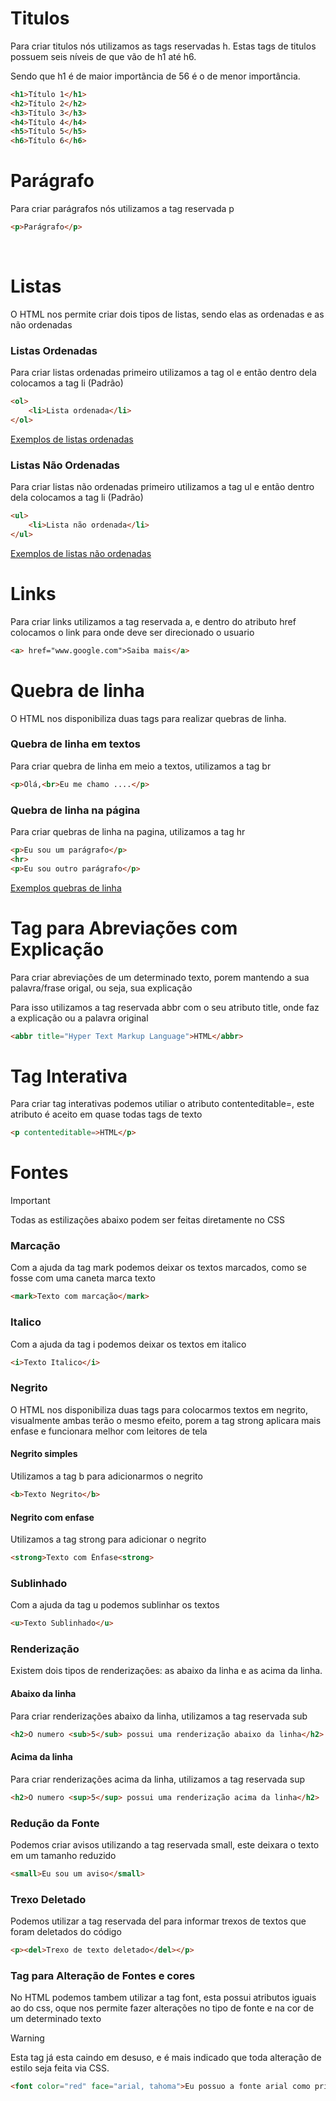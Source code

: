 # Titulos

Para criar titulos nós utilizamos as tags reservadas h. Estas tags de titulos possuem seis níveis de que vão de h1 até h6.

Sendo que h1 é de maior importãncia de 56 é o de menor importância.

```html
<h1>Título 1</h1>
<h2>Título 2</h2>
<h3>Título 3</h3>
<h4>Título 4</h4>
<h5>Título 5</h5>
<h6>Título 6</h6>
```

# Parágrafo

Para criar parágrafos nós utilizamos a tag reservada p

```html
<p>Parágrafo</p>
```

<br>

# Listas

O HTML nos permite criar dois tipos de listas, sendo elas as ordenadas e as não ordenadas

### Listas Ordenadas

Para criar listas ordenadas primeiro utilizamos a tag ol e então dentro dela colocamos a tag li (Padrão)

```html
<ol>
    <li>Lista ordenada</li>
</ol>
```

<a href="">Exemplos de listas ordenadas</a>

###  Listas Não Ordenadas

Para criar listas não ordenadas primeiro utilizamos a tag ul e então dentro dela colocamos a tag li (Padrão)

```html
<ul>
    <li>Lista não ordenada</li>
</ul>
```

<a href="">Exemplos de listas não ordenadas</a>

# Links

Para criar links utilizamos a tag reservada a, e dentro do atributo href colocamos o link para onde deve ser direcionado o usuario

```html
<a> href="www.google.com">Saiba mais</a>
```

# Quebra de linha

O HTML nos disponibiliza duas tags para realizar quebras de linha.

### Quebra de linha em textos

Para criar quebra de linha em meio a textos, utilizamos a tag br

```html
<p>Olá,<br>Eu me chamo ....</p>
```

### Quebra de linha na página

Para criar quebras de linha na pagina, utilizamos a tag hr

```html
<p>Eu sou um parágrafo</p>
<hr>
<p>Eu sou outro parágrafo</p>
```

<a href="">Exemplos quebras de linha</a>

# Tag para Abreviações com Explicação

Para criar abreviações de um determinado texto, porem mantendo a sua palavra/frase origal, ou seja, sua explicação

Para isso utilizamos a tag reservada abbr com o seu atributo title, onde faz a explicação ou a palavra original

```html
<abbr title="Hyper Text Markup Language">HTML</abbr>
```

# Tag Interativa

Para criar tag interativas podemos utiliar o atributo contenteditable=, este atributo é aceito em quase todas tags de texto

```html
<p contenteditable=>HTML</p>
```

# Fontes

> [!IMPORTANT]
> Todas as estilizações abaixo podem ser feitas diretamente no CSS

### Marcação

Com a ajuda da tag mark podemos deixar os textos marcados, como se fosse com uma caneta marca texto

```html
<mark>Texto com marcação</mark>
```

### Italico

Com a ajuda da tag i podemos deixar os textos em italico

```html
<i>Texto Italico</i>
```

### Negrito

O HTML nos disponibiliza duas tags para colocarmos textos em negrito, visualmente ambas terão o mesmo efeito, porem a tag strong aplicara mais enfase e funcionara melhor com leitores de tela

#### Negrito simples

Utilizamos a tag b para adicionarmos o negrito

```html
<b>Texto Negrito</b>
```

#### Negrito com enfase</h4>

Utilizamos a tag strong para adicionar o negrito

```html
<strong>Texto com Ênfase<strong>
```

### Sublinhado

Com a ajuda da tag u podemos sublinhar os textos

```html
<u>Texto Sublinhado</u>
```

### Renderização

Existem dois tipos de renderizações: as abaixo da linha e as acima da linha.

#### Abaixo da linha

Para criar renderizações abaixo da linha, utilizamos a tag reservada sub

```html
<h2>O numero <sub>5</sub> possui uma renderização abaixo da linha</h2>
```

#### Acima da linha

Para criar renderizações acima da linha, utilizamos a tag reservada sup

```html
<h2>O numero <sup>5</sup> possui uma renderização acima da linha</h2>
```

### Redução da Fonte

Podemos criar avisos utilizando a tag reservada small, este deixara o texto em um tamanho reduzido

```html
<small>Eu sou um aviso</small>
```

### Trexo Deletado

Podemos utilizar a tag reservada del para informar trexos de textos que foram deletados do código

```html
<p><del>Trexo de texto deletado</del></p>
```

### Tag para Alteração de Fontes e cores

No HTML podemos tambem utilizar a tag font, esta possui atributos iguais ao do css, oque nos permite fazer alterações no tipo de fonte e na cor de um determinado texto

> [!WARNING]
> Esta tag já esta caindo em desuso, e é mais indicado que toda alteração de estilo seja feita via CSS.

```html
<font color="red" face="arial, tahoma">Eu possuo a fonte arial como primaria e tahoma como secundaria, e tambem a cor vermelha</font>
```